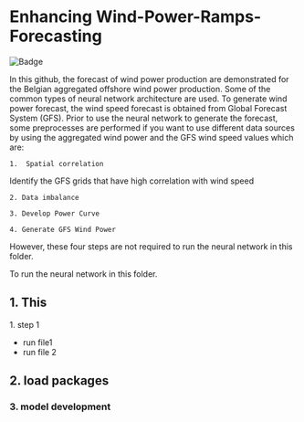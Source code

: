 # Enhancing Wind-Power-Ramps-Forecasting

![Badge](https://img.shields.io/badge/Enhancing-forecsting-informational) 


In this github, the forecast of wind power production are demonstrated for the Belgian aggregated offshore wind power production. Some of the common types of neural network architecture are used. To generate wind power forecast, the wind speed forecast is obtained from Global Forecast System (GFS). Prior to use the neural network to generate the forecast, some preprocesses are performed if you want to use different data sources by using the aggregated wind power and the GFS wind speed values which are:

    1.  Spatial correlation 
    
   Identify the GFS grids that have high correlation with wind speed
   
    2. Data imbalance  
    
    3. Develop Power Curve
    
    4. Generate GFS Wind Power 
    
However, these four steps are not required to run the neural network in this folder. 

To run the neural network in this folder. 
##  1\. This 
1\. step 1
  * run file1
  * run file 2
 ## 2\. load packages
 
 ### 3\. model development
 
  
